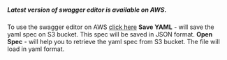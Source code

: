 ##### Latest version of swagger editor is available on AWS.
To use the swagger editor on AWS [click here](http://ec2-54-77-27-13.eu-west-1.compute.amazonaws.com/#/)
**Save YAML** - will save the yaml spec on S3 bucket. This spec will be saved in JSON format.
**Open Spec** - will help you to retrieve the yaml spec from S3 bucket. The file will load in yaml format.